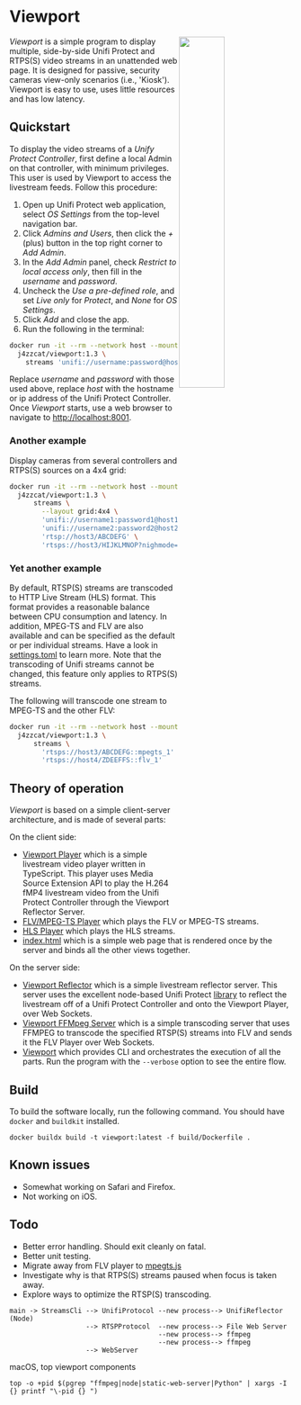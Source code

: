 # Viewport

<img src="man/screenshot1.png" align="right" width="40%"/>

*Viewport* is a simple program to display multiple, side-by-side Unifi Protect 
and RTPS(S) video streams in an unattended web page. It is designed for passive, security 
cameras view-only scenarios (i.e., 'Kiosk'). Viewport is easy to use, uses little 
resources and has low latency.

## Quickstart
To display the video streams of a _Unify Protect Controller_, first define a local Admin on that
controller, with minimum privileges. This user is used by Viewport to access the livestream feeds.
Follow this procedure:
1. Open up Unifi Protect web application, select _OS Settings_ from the top-level navigation bar. 
1. Click _Admins and Users_, then click the _+_ (plus) button in the top right corner to _Add Admin_.
1. In the _Add Admin_ panel, check _Restrict to local access only_, then fill in the *username* and
*password*.
1. Uncheck the _Use a pre-defined role_, and set _Live only_ for _Protect_, and _None_ for _OS Settings_.
1. Click _Add_ and close the app.
1. Run the following in the terminal:
```bash
docker run -it --rm --network host --mount type=tmpfs,destination=/ramfs,tmpfs-mode=1777 \ 
  j4zzcat/viewport:1.3 \ 
    streams 'unifi://username:password@host/_all'
```
Replace _username_ and _password_ with those used above, replace _host_ with the hostname or ip address
of the Unifi Protect Controller. Once _Viewport_ starts, use a web browser to navigate to [http://localhost:8001](http://localhost:8001).

### Another example
Display cameras from several controllers and RTPS(S) sources on a 4x4 grid:
```bash
docker run -it --rm --network host --mount type=tmpfs,destination=/ramfs,tmpfs-mode=1777 \
  j4zzcat/viewport:1.3 \ 
      streams \
        --layout grid:4x4 \
        'unifi://username1:password1@host1/_all' \
        'unifi://username2:password2@host2/camera name 5,camera name 3' \
        'rtsp://host3/ABCDEFG' \
        'rtsps://host3/HIJKLMNOP?nighmode=false'
```

### Yet another example
By default, RTSP(S) streams are transcoded to HTTP Live Stream (HLS) format. This format provides a reasonable 
balance between CPU consumption and latency. In addition, MPEG-TS and FLV are also available and can be specified as 
the default or per individual streams. Have a look in [settings.toml](src/viewport/resource/settings.toml) to learn more.
Note that the transcoding of Unifi streams cannot be changed, this feature only applies to RTPS(S) streams.

The following will transcode one stream to MPEG-TS and the other FLV:
```bash
docker run -it --rm --network host --mount type=tmpfs,destination=/ramfs,tmpfs-mode=1777 \
  j4zzcat/viewport:1.3 \ 
      streams \
        'rtsps://host3/ABCDEFG::mpegts_1'  \
        'rtsps://host4/ZDEEFFS::flv_1'
```



## Theory of operation
_Viewport_ is based on a simple client-server architecture, and is made of several parts:


On the client side:
* [Viewport Player](src/player) which is a simple livestream video player written in TypeScript. This player
uses Media Source Extension API to play the H.264 fMP4 livestream video from the Unifi Protect Controller through 
the Viewport Reflector Server.
* [FLV/MPEG-TS Player](https://github.com/bilibili/flv.js/tree/master) which plays the FLV or MPEG-TS streams.
* [HLS Player](https://github.com/video-dev/hls.js/) which plays the HLS streams.
* [index.html](src/viewport/resource/backend/ui/templates) which is a simple web page that is rendered once by the server and binds all the other views together. 


On the server side:
* [Viewport Reflector](src/reflector) which is a simple livestream reflector server. This server uses the excellent
node-based Unifi Protect [library](https://github.com/hjdhjd/unifi-protect) to reflect the livestream off of a
Unifi Protect Controller and onto the Viewport Player, over Web Sockets.
* [Viewport FFMpeg Server](src/viewport/src/backend/protocols/rtsp.py#L57) which is a simple transcoding server that uses FFMPEG to transcode the specified
RTSP(S) streams into FLV and sends it the FLV Player over Web Sockets.
* [Viewport](src/viewport) which provides CLI and orchestrates the execution of all the parts. Run the program 
with the `--verbose` option to see the entire flow.



## Build
To build the software locally, run the following command.
You should have `docker` and `buildkit` installed.
```shell
docker buildx build -t viewport:latest -f build/Dockerfile .
```


## Known issues
* Somewhat working on Safari and Firefox.
* Not working on iOS.

## Todo
* Better error handling. Should exit cleanly on fatal.
* Better unit testing.
* Migrate away from FLV player to [mpegts.js](https://github.com/xqq/mpegts.js)
* Investigate why is that RTPS(S) streams paused when focus is taken away.
* Explore ways to optimize the RTSP(S) transcoding.

```
main -> StreamsCli --> UnifiProtocol --new process--> UnifiReflector (Node)
                   --> RTSPProtocol  --new process--> File Web Server 
                                     --new process--> ffmpeg 
                                     --new process--> ffmpeg
                   --> WebServer 
```

macOS, top viewport components
```
top -o +pid $(pgrep "ffmpeg|node|static-web-server|Python" | xargs -I {} printf "\-pid {} ")
```